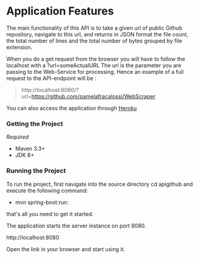 # Application Features
The main functionality of this API is to take a given url of public Github repository, navigate to this url, 
and returns in JSON format the file count, the total number of lines and the total number of
bytes grouped by file extension.

When you do a get request from the browser you will have to follow the localhost with a ?url=someActualURL The url is 
the parameter you are passing to the Web-Service for processing.
Hence an example of a full request to the API-endpoint will be :

> http://localhost:8080/?url=https://github.com/pamelafracalossi/WebScraper

You can also access the application through [Heroku](https://blueberry-cupcake-41686.herokuapp.com/?url=https://github.com/pamelafracalossi/WebScraper)

### Getting the Project

*Required*

- Maven 3.3+
- JDK 8+

### Running the Project

To run the project, first navigate into the source directory cd apigithub and execute the following command:

- mvn spring-boot:run:

that's all you need to get it started.

The application starts the server instance on port 8080.

http://localhost:8080

Open the link in your browser and start using it.
